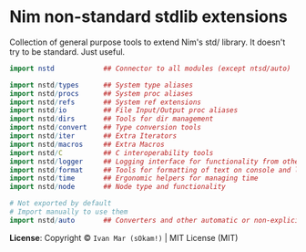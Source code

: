 # Nim non-standard stdlib extensions

Collection of general purpose tools to extend Nim's std/ library.
It doesn't try to be standard. Just useful.

```nim
import nstd            ## Connector to all modules (except ntsd/auto)

import nstd/types      ## System type aliases
import nstd/procs      ## System proc aliases
import nstd/refs       ## System ref extensions
import nstd/io         ## File Input/Output proc aliases
import nstd/dirs       ## Tools for dir management
import nstd/convert    ## Type conversion tools
import nstd/iter       ## Extra Iterators
import nstd/macros     ## Extra Macros
import nstd/C          ## C interoperability tools
import nstd/logger     ## Logging interface for functionality from other tools
import nstd/format     ## Tools for formatting of text on console and logs
import nstd/time       ## Ergonomic helpers for managing time
import nstd/node       ## Node type and functionality

# Not exported by default
# Import manually to use them
import nstd/auto       ## Converters and other automatic or non-explicit behavior
```

**License**:
Copyright © `Ivan Mar (sOkam!)` | MIT License (MIT)
